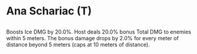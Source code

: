 # Ana Schariac (T)

## 

Boosts Ice DMG by 20.0%. Host deals 20.0% bonus Total DMG to enemies within 5 meters. The bonus damage drops by 2.0% for every meter of distance beyond 5 meters (caps at 10 meters of distance).